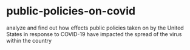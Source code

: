 # public-policies-on-covid
analyze and find out how effects public policies taken on by the United States in response to COVID-19 have impacted the spread of the virus within the country
